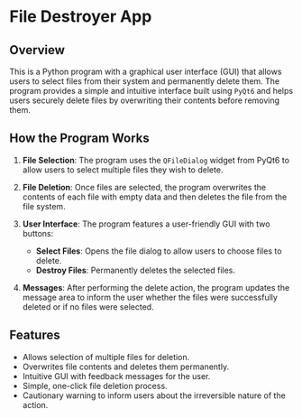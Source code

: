 # File Destroyer App

## Overview
This is a Python program with a graphical user interface (GUI) that allows users to select files from their system and permanently delete them. The program provides a simple and intuitive interface built using `PyQt6` and helps users securely delete files by overwriting their contents before removing them.

## How the Program Works

1. **File Selection**: The program uses the `QFileDialog` widget from PyQt6 to allow users to select multiple files they wish to delete.
   
2. **File Deletion**: Once files are selected, the program overwrites the contents of each file with empty data and then deletes the file from the file system.
   
3. **User Interface**: The program features a user-friendly GUI with two buttons:
   - **Select Files**: Opens the file dialog to allow users to choose files to delete.
   - **Destroy Files**: Permanently deletes the selected files.

4. **Messages**: After performing the delete action, the program updates the message area to inform the user whether the files were successfully deleted or if no files were selected.

## Features

- Allows selection of multiple files for deletion.
- Overwrites file contents and deletes them permanently.
- Intuitive GUI with feedback messages for the user.
- Simple, one-click file deletion process.
- Cautionary warning to inform users about the irreversible nature of the action.

